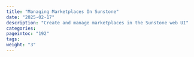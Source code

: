 ```yaml
---
title: "Managing Marketplaces In Sunstone"
date: "2025-02-17"
description: "Create and manage marketplaces in the Sunstone web UI"
categories:
pageintoc: "192"
tags:
weight: "3"
---
```


<!--# Managing Marketplaces in Sunstone -->









